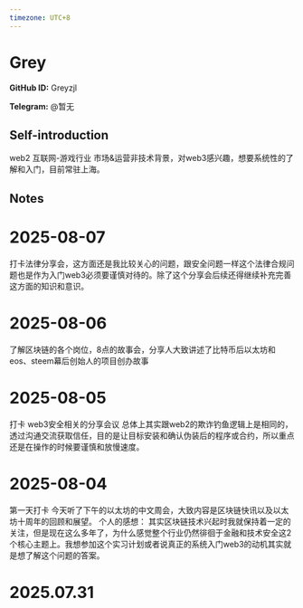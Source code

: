 ```yaml
---
timezone: UTC+8
---
```


# Grey

**GitHub ID:** Greyzjl

**Telegram:** @暂无

## Self-introduction

web2 互联网-游戏行业 市场&运营非技术背景，对web3感兴趣，想要系统性的了解和入门，目前常驻上海。

## Notes

<!-- Content_START -->
# 2025-08-07

打卡法律分享会，这方面还是我比较关心的问题，跟安全问题一样这个法律合规问题也是作为入门web3必须要谨慎对待的。除了这个分享会后续还得继续补充完善这方面的知识和意识。

# 2025-08-06

了解区块链的各个岗位，8点的故事会，分享人大致讲述了比特币后以太坊和eos、steem幕后创始人的项目创办故事

# 2025-08-05

打卡 web3安全相关的分享会议
总体上其实跟web2的欺诈钓鱼逻辑上是相同的，透过沟通交流获取信任，目的是让目标安装和确认伪装后的程序或合约，所以重点还是在操作的时候要谨慎和放慢速度。

# 2025-08-04

第一天打卡
今天听了下午的以太坊的中文周会，大致内容是区块链快讯以及以太坊十周年的回顾和展望。
个人的感想：
其实区块链技术兴起时我就保持着一定的关注，但是现在这么多年了，为什么感觉整个行业仍然徘徊于金融和技术安全这2个核心主题上。我想参加这个实习计划或者说真正的系统入门web3的动机其实就是想了解这个问题的答案。


# 2025.07.31


<!-- Content_END -->
